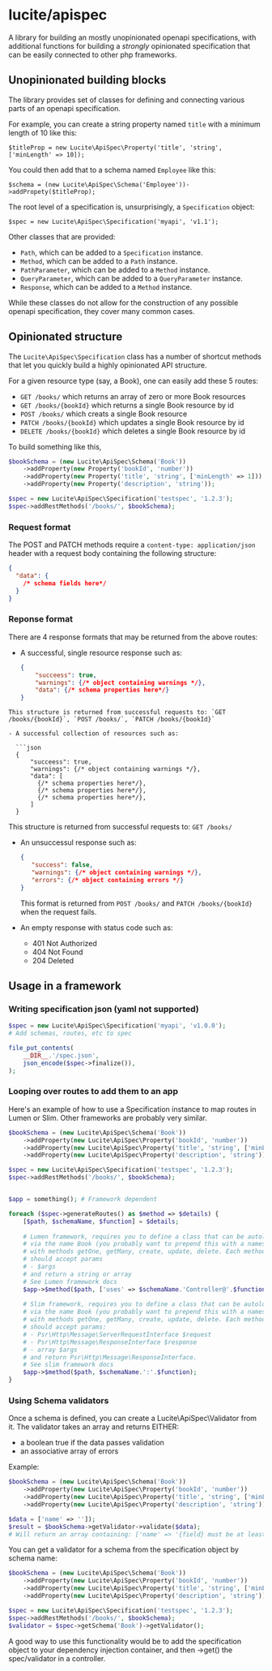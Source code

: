 # lucite/apispec
A library for building an mostly unopinionated openapi specifications, with additional functions for building a *strongly* opinionated specification that can be easily connected to other php frameworks.

## Unopinionated building blocks

The library provides set of classes for defining and connecting various parts of an openapi specification.

For example, you can create a string property named `title` with a minimum length of 10 like this:

`$titleProp = new Lucite\ApiSpec\Property('title', 'string', ['minLength' => 10]);`

You could then add that to a schema named `Employee` like this:

`$schema = (new Lucite\ApiSpec\Schema('Employee'))->addPropety($titleProp);`

The root level of a specification is, unsurprisingly, a `Specification` object:

`$spec = new Lucite\ApiSpec\Specification('myapi', 'v1.1');`

Other classes that are provided:

- `Path`, which can be added to a `Specification` instance.
- `Method`, which can be added to a `Path` instance.
- `PathParameter`, which can be added to a `Method` instance.
- `QueryParameter`, which can be added to a `QueryParameter` instance.
- `Response`, which can be added to a `Method` instance.

While these classes do not allow for the construction of any possible openapi specification, they cover many common cases.

## Opinionated structure

The `Lucite\ApiSpec\Specification` class has a number of shortcut methods that let you quickly build a highly opinionated API structure.

For a given resource type (say, a Book), one can easily add these 5 routes:

- `GET /books/` which returns an array of zero or more Book resources
- `GET /books/{bookId}` which returns a single Book resource by id
- `POST /books/` which creats a single Book resource
- `PATCH /books/{bookId}` which updates a single Book resource by id
- `DELETE /books/{bookId}` which deletes a single Book resource by id

To build something like this,

```php
$bookSchema = (new Lucite\ApiSpec\Schema('Book'))
    ->addProperty(new Property('bookId', 'number'))
    ->addProperty(new Property('title', 'string', ['minLength' => 1]))
    ->addProperty(new Property('description', 'string'));

$spec = new Lucite\ApiSpec\Specification('testspec', '1.2.3');
$spec->addRestMethods('/books/', $bookSchema);
```

### Request format

The POST and PATCH methods require a `content-type: application/json` header with a request body containing the following structure:

```json
{
  "data": {
    /* schema fields here*/
  }
}
```

### Reponse format

There are 4 response formats that may be returned from the above routes:

- A successful, single resource response such as:

  ```json
  {
	  "succeess": true,
	  "warnings": {/* object containing warnings */},
	  "data": {/* schema properties here*/}
  }
```
This structure is returned from successful requests to: `GET /books/{bookId}`, `POST /books/`, `PATCH /books/{bookId}`

- A successful collection of resources such as:

  ```json
  {
	  "succeess": true,
	  "warnings": {/* object containing warnings */},
	  "data": [
		{/* schema properties here*/},
		{/* schema properties here*/},
		{/* schema properties here*/},
	  ]
  }
```
This structure is returned from successful requests to: `GET /books/`

- An unsuccessul response such as:

  ```json
  {
     "success": false,
     "warnings": {/* object containing warnings */},
     "errors": {/* object containing errors */}
  }
  ```
  This format is returned from `POST /books/` and `PATCH /books/{bookId}` when the request fails.

- An empty response with status code such as:
  - 401 Not Authorized
  - 404 Not Found
  - 204 Deleted


## Usage in a framework

### Writing specification json (yaml not supported)

```php
$spec = new Lucite\ApiSpec\Specification('myapi', 'v1.0.0');
# Add schemas, routes, etc to spec

file_put_contents(
    __DIR__.'/spec.json',
    json_encode($spec->finalize()),
);
```

### Looping over routes to add them to an app

Here's an example of how to use a Specification instance to map routes in Lumen or Slim. Other frameworks are probably very similar.

```php
$bookSchema = (new Lucite\ApiSpec\Schema('Book'))
    ->addProperty(new Lucite\ApiSpec\Property('bookId', 'number'))
    ->addProperty(new Lucite\ApiSpec\Property('title', 'string', ['minLength' => 1]))
    ->addProperty(new Lucite\ApiSpec\Property('description', 'string'));

$spec = new Lucite\ApiSpec\Specification('testspec', '1.2.3');
$spec->addRestMethods('/books/', $bookSchema);


$app = something(); # Framework dependent

foreach ($spec->generateRoutes() as $method => $details) {
    [$path, $schemaName, $function] = $details;
    
    # Lumen framework, requires you to define a class that can be autoloaded
    # via the name Book (you probably want to prepend this with a namespace)
    # with methods getOne, getMany, create, update, delete. Each method
    # should accept params
    # - $args
    # and return a string or array
    # See Lumen framework docs
    $app->$method($path, ['uses' => $schemaName.'Controller@'.$function]);
    
    # Slim framework, requires you to define a class that can be autoloaded
    # via the name Book (you probably want to prepend this with a namespace)
    # with methods getOne, getMany, create, update, delete. Each method
    # should accept params:
    # - Psr\Http\Message\ServerRequestInterface $request
    # - Psr\Http\Message\ResponseInterface $response
    # - array $args
    # and return Psr\Http\Message\ResponseInterface.
    # See slim framework docs
    $app->$method($path, $schemaName.':'.$function);
}
```

### Using Schema validators

Once a schema is defined, you can create a Lucite\ApiSpec\Validator from it. The validator takes an array and returns EITHER:

- a boolean true if the data passes validation
- an associative array of errors

Example:

```php
$bookSchema = (new Lucite\ApiSpec\Schema('Book'))
    ->addProperty(new Lucite\ApiSpec\Property('bookId', 'number'))
    ->addProperty(new Lucite\ApiSpec\Property('title', 'string', ['minLength' => 1]))
    ->addProperty(new Lucite\ApiSpec\Property('description', 'string'));

$data = ['name' => '']);
$result = $bookSchema->getValidator->validate($data);
# Will return an array containing: ['name' => '{field} must be at least 1 characters long']
```

You can get a validator for a schema from the specification object by schema name:

```php
$bookSchema = (new Lucite\ApiSpec\Schema('Book'))
    ->addProperty(new Lucite\ApiSpec\Property('bookId', 'number'))
    ->addProperty(new Lucite\ApiSpec\Property('title', 'string', ['minLength' => 1]))
    ->addProperty(new Lucite\ApiSpec\Property('description', 'string'));

$spec = new Lucite\ApiSpec\Specification('testspec', '1.2.3');
$spec->addRestMethods('/books/', $bookSchema);
$validator = $spec->getSchema('Book')->getValidator();
```

A good way to use this functionality would be to add the specification object to your dependency injection container, and then ->get() the spec/validator in a controller.

